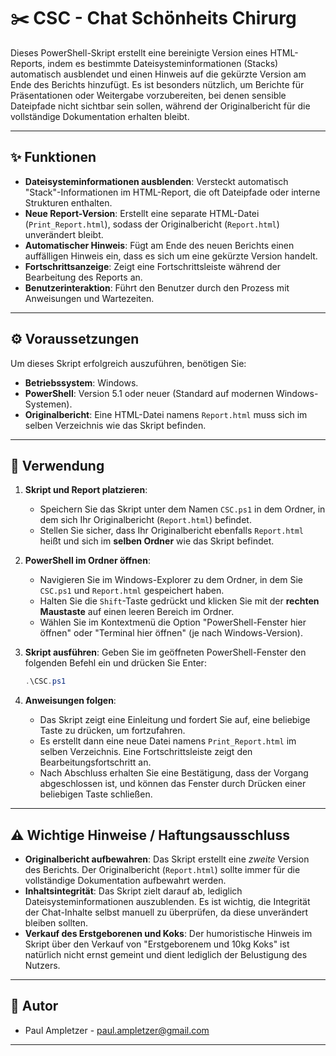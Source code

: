 # ✂️ CSC - Chat Schönheits Chirurg

Dieses PowerShell-Skript erstellt eine bereinigte Version eines HTML-Reports, indem es bestimmte Dateisysteminformationen (Stacks) automatisch ausblendet und einen Hinweis auf die gekürzte Version am Ende des Berichts hinzufügt. Es ist besonders nützlich, um Berichte für Präsentationen oder Weitergabe vorzubereiten, bei denen sensible Dateipfade nicht sichtbar sein sollen, während der Originalbericht für die vollständige Dokumentation erhalten bleibt.

---

## ✨ Funktionen

* **Dateisysteminformationen ausblenden**: Versteckt automatisch "Stack"-Informationen im HTML-Report, die oft Dateipfade oder interne Strukturen enthalten.
* **Neue Report-Version**: Erstellt eine separate HTML-Datei (`Print_Report.html`), sodass der Originalbericht (`Report.html`) unverändert bleibt.
* **Automatischer Hinweis**: Fügt am Ende des neuen Berichts einen auffälligen Hinweis ein, dass es sich um eine gekürzte Version handelt.
* **Fortschrittsanzeige**: Zeigt eine Fortschrittsleiste während der Bearbeitung des Reports an.
* **Benutzerinteraktion**: Führt den Benutzer durch den Prozess mit Anweisungen und Wartezeiten.

---

## ⚙️ Voraussetzungen

Um dieses Skript erfolgreich auszuführen, benötigen Sie:

* **Betriebssystem**: Windows.
* **PowerShell**: Version 5.1 oder neuer (Standard auf modernen Windows-Systemen).
* **Originalbericht**: Eine HTML-Datei namens `Report.html` muss sich im selben Verzeichnis wie das Skript befinden.

---

## 🚀 Verwendung

1.  **Skript und Report platzieren**:
    * Speichern Sie das Skript unter dem Namen `CSC.ps1` in dem Ordner, in dem sich Ihr Originalbericht (`Report.html`) befindet.
    * Stellen Sie sicher, dass Ihr Originalbericht ebenfalls `Report.html` heißt und sich im **selben Ordner** wie das Skript befindet.

2.  **PowerShell im Ordner öffnen**:
    * Navigieren Sie im Windows-Explorer zu dem Ordner, in dem Sie `CSC.ps1` und `Report.html` gespeichert haben.
    * Halten Sie die `Shift`-Taste gedrückt und klicken Sie mit der **rechten Maustaste** auf einen leeren Bereich im Ordner.
    * Wählen Sie im Kontextmenü die Option "PowerShell-Fenster hier öffnen" oder "Terminal hier öffnen" (je nach Windows-Version).

3.  **Skript ausführen**:
    Geben Sie im geöffneten PowerShell-Fenster den folgenden Befehl ein und drücken Sie Enter:
    ```powershell
    .\CSC.ps1
    ```

4.  **Anweisungen folgen**:
    * Das Skript zeigt eine Einleitung und fordert Sie auf, eine beliebige Taste zu drücken, um fortzufahren.
    * Es erstellt dann eine neue Datei namens `Print_Report.html` im selben Verzeichnis. Eine Fortschrittsleiste zeigt den Bearbeitungsfortschritt an.
    * Nach Abschluss erhalten Sie eine Bestätigung, dass der Vorgang abgeschlossen ist, und können das Fenster durch Drücken einer beliebigen Taste schließen.

---

## ⚠️ Wichtige Hinweise / Haftungsausschluss

* **Originalbericht aufbewahren**: Das Skript erstellt eine *zweite* Version des Berichts. Der Originalbericht (`Report.html`) sollte immer für die vollständige Dokumentation aufbewahrt werden.
* **Inhaltsintegrität**: Das Skript zielt darauf ab, lediglich Dateisysteminformationen auszublenden. Es ist wichtig, die Integrität der Chat-Inhalte selbst manuell zu überprüfen, da diese unverändert bleiben sollten.
* **Verkauf des Erstgeborenen und Koks**: Der humoristische Hinweis im Skript über den Verkauf von "Erstgeborenem und 10kg Koks" ist natürlich nicht ernst gemeint und dient lediglich der Belustigung des Nutzers.

---

## 👤 Autor

* Paul Ampletzer - paul.ampletzer@gmail.com

---

